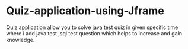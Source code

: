 # Quiz-application-using-Jframe
Quiz application allow you to solve java test quiz in given specific time where i add java test ,sql test question which helps to increase and gain knowledge.
